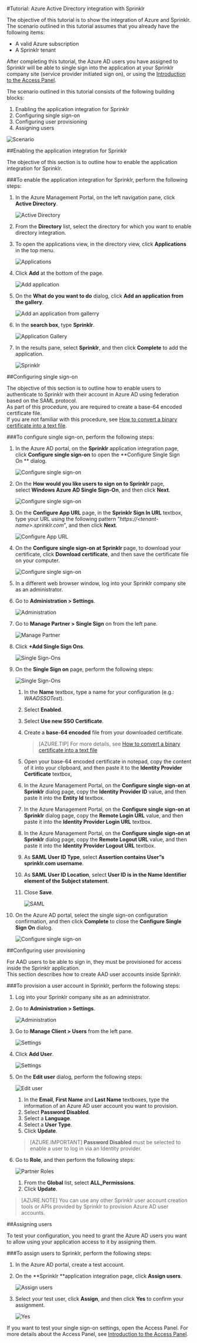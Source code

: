 <properties 
    pageTitle="Tutorial: Azure Active Directory integration with Sprinklr | Windows Azure" 
    description="Learn how to use Sprinklr with Azure Active Directory to enable single sign-on, automated provisioning, and more!" 
    services="active-directory" 
    authors="markusvi"  
    documentationCenter="na" 
    manager="stevenpo"/>
<tags
	ms.service="active-directory"
	ms.date="10/22/2015"
	wacn.date=""/>

#Tutorial: Azure Active Directory integration with Sprinklr
  
The objective of this tutorial is to show the integration of Azure and Sprinklr.  
The scenario outlined in this tutorial assumes that you already have the following items:

-   A valid Azure subscription
-   A Sprinklr tenant
  
After completing this tutorial, the Azure AD users you have assigned to Sprinklr will be able to single sign into the application at your Sprinklr company site (service provider initiated sign on), or using the [Introduction to the Access Panel](/documentation/articles/active-directory-saas-access-panel-introduction).
  
The scenario outlined in this tutorial consists of the following building blocks:

1.  Enabling the application integration for Sprinklr
2.  Configuring single sign-on
3.  Configuring user provisioning
4.  Assigning users

![Scenario](./media/active-directory-saas-sprinklr-tutorial/IC782900.png "Scenario")

##Enabling the application integration for Sprinklr
  
The objective of this section is to outline how to enable the application integration for Sprinklr.

###To enable the application integration for Sprinklr, perform the following steps:

1.  In the Azure Management Portal, on the left navigation pane, click **Active Directory**.

    ![Active Directory](./media/active-directory-saas-sprinklr-tutorial/IC700993.png "Active Directory")

2.  From the **Directory** list, select the directory for which you want to enable directory integration.

3.  To open the applications view, in the directory view, click **Applications** in the top menu.

    ![Applications](./media/active-directory-saas-sprinklr-tutorial/IC700994.png "Applications")

4.  Click **Add** at the bottom of the page.

    ![Add application](./media/active-directory-saas-sprinklr-tutorial/IC749321.png "Add application")

5.  On the **What do you want to do** dialog, click **Add an application from the gallery**.

    ![Add an application from gallerry](./media/active-directory-saas-sprinklr-tutorial/IC749322.png "Add an application from gallerry")

6.  In the **search box**, type **Sprinklr**.

    ![Application Gallery](./media/active-directory-saas-sprinklr-tutorial/IC782901.png "Application Gallery")

7.  In the results pane, select **Sprinklr**, and then click **Complete** to add the application.

    ![Sprinklr](./media/active-directory-saas-sprinklr-tutorial/IC782902.png "Sprinklr")

##Configuring single sign-on
  
The objective of this section is to outline how to enable users to authenticate to Sprinklr with their account in Azure AD using federation based on the SAML protocol.  
As part of this procedure, you are required to create a base-64 encoded certificate file.  
If you are not familiar with this procedure, see [How to convert a binary certificate into a text file](http://youtu.be/PlgrzUZ-Y1o).

###To configure single sign-on, perform the following steps:

1.  In the Azure AD portal, on the **Sprinklr** application integration page, click **Configure single sign-on** to open the **Configure Single Sign On ** dialog.

    ![Configure single sign-on](./media/active-directory-saas-sprinklr-tutorial/IC782903.png "Configure single sign-on")

2.  On the **How would you like users to sign on to Sprinklr** page, select **Windows Azure AD Single Sign-On**, and then click **Next**.

    ![Configure single sign-on](./media/active-directory-saas-sprinklr-tutorial/IC782904.png "Configure single sign-on")

3.  On the **Configure App URL** page, in the **Sprinklr Sign In URL** textbox, type your URL using the following pattern "*https://\<tenant-name\>.sprinklr.com*", and then click **Next**.

    ![Configure App URL](./media/active-directory-saas-sprinklr-tutorial/IC782905.png "Configure App URL")

4.  On the **Configure single sign-on at Sprinklr** page, to download your certificate, click **Download certificate**, and then save the certificate file on your computer.

    ![Configure single sign-on](./media/active-directory-saas-sprinklr-tutorial/IC782906.png "Configure single sign-on")

5.  In a different web browser window, log into your Sprinklr company site as an administrator.

6.  Go to **Administration \> Settings**.

    ![Administration](./media/active-directory-saas-sprinklr-tutorial/IC782907.png "Administration")

7.  Go to **Manage Partner \> Single Sign** on from the left pane.

    ![Manage Partner](./media/active-directory-saas-sprinklr-tutorial/IC782908.png "Manage Partner")

8.  Click **+Add Single Sign Ons**.

    ![Single Sign-Ons](./media/active-directory-saas-sprinklr-tutorial/IC782909.png "Single Sign-Ons")

9.  On the **Single Sign on** page, perform the following steps:

    ![Single Sign-Ons](./media/active-directory-saas-sprinklr-tutorial/IC782910.png "Single Sign-Ons")

    1.  In the **Name** textbox, type a name for your configuration (e.g.: *WAADSSOTest*).
    2.  Select **Enabled**.
    3.  Select **Use new SSO Certificate**.
    4.  Create a **base-64 encoded** file from your downloaded certificate.  

        >[AZURE.TIP] For more details, see [How to convert a binary certificate into a text file](http://youtu.be/PlgrzUZ-Y1o)

    5.  Open your base-64 encoded certificate in notepad, copy the content of it into your clipboard, and then paste it to the **Identity Provider Certificate** textbox,
    6.  In the Azure Management Portal, on the **Configure single sign-on at Sprinklr** dialog page, copy the **Identity Provider ID** value, and then paste it into the **Entity Id** textbox.
    7.  In the Azure Management Portal, on the **Configure single sign-on at Sprinklr** dialog page, copy the **Remote Login URL** value, and then paste it into the **Identity Provider Login URL** textbox.
    8.  In the Azure Management Portal, on the **Configure single sign-on at Sprinklr** dialog page, copy the **Remote Logout URL** value, and then paste it into the **Identity Provider Logout URL** textbox.
    9.  As **SAML User ID Type**, select **Assertion contains User”s sprinklr.com username**.
    10. As **SAML User ID Location**, select **User ID is in the Name Identifier element of the Subject statement**.
    11. Close **Save**.

        ![SAML](./media/active-directory-saas-sprinklr-tutorial/IC782911.png "SAML")

10. On the Azure AD portal, select the single sign-on configuration confirmation, and then click **Complete** to close the **Configure Single Sign On** dialog.

    ![Configure single sign-on](./media/active-directory-saas-sprinklr-tutorial/IC782912.png "Configure single sign-on")

##Configuring user provisioning
  
For AAD users to be able to sign in, they must be provisioned for access inside the Sprinklr application.  
This section describes how to create AAD user accounts inside Sprinklr.

###To provision a user account in Sprinklr, perform the following steps:

1.  Log into your Sprinklr company site as an administrator.

2.  Go to **Administration \> Settings**.

    ![Administration](./media/active-directory-saas-sprinklr-tutorial/IC782907.png "Administration")

3.  Go to **Manage Client \> Users** from the left pane.

    ![Settings](./media/active-directory-saas-sprinklr-tutorial/IC782914.png "Settings")

4.  Click **Add User**.

    ![Settings](./media/active-directory-saas-sprinklr-tutorial/IC782915.png "Settings")

5.  On the **Edit user** dialog, perform the following steps:

    ![Edit user](./media/active-directory-saas-sprinklr-tutorial/IC782916.png "Edit user")

    1.  In the **Email**, **First Name** and **Last Name** textboxes, type the information of an Azure AD user account you want to provision.
    2.  Select **Password Disabled**.
    3.  Select a **Language**.
    4.  Select a **User Type**.
    5.  Click **Update**.

    >[AZURE.IMPORTANT] **Password Disabled** must be selected to enable a user to log in via an Identity provider.

6.  Go to **Role**, and then perform the following steps:

    ![Partner Roles](./media/active-directory-saas-sprinklr-tutorial/IC782917.png "Partner Roles")

    1.  From the **Global** list, select **ALL\_Permissions**.
    2.  Click **Update**.

>[AZURE.NOTE] You can use any other Sprinklr user account creation tools or APIs provided by Sprinklr to provision Azure AD user accounts.

##Assigning users
  
To test your configuration, you need to grant the Azure AD users you want to allow using your application access to it by assigning them.

###To assign users to Sprinklr, perform the following steps:

1.  In the Azure AD portal, create a test account.

2.  On the **Sprinklr **application integration page, click **Assign users**.

    ![Assign users](./media/active-directory-saas-sprinklr-tutorial/IC782918.png "Assign users")

3.  Select your test user, click **Assign**, and then click **Yes** to confirm your assignment.

    ![Yes](./media/active-directory-saas-sprinklr-tutorial/IC767830.png "Yes")
  
If you want to test your single sign-on settings, open the Access Panel. For more details about the Access Panel, see [Introduction to the Access Panel](/documentation/articles/active-directory-saas-access-panel-introduction).